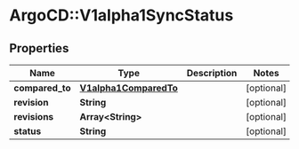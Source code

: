 # ArgoCD::V1alpha1SyncStatus

## Properties
Name | Type | Description | Notes
------------ | ------------- | ------------- | -------------
**compared_to** | [**V1alpha1ComparedTo**](V1alpha1ComparedTo.md) |  | [optional] 
**revision** | **String** |  | [optional] 
**revisions** | **Array&lt;String&gt;** |  | [optional] 
**status** | **String** |  | [optional] 


